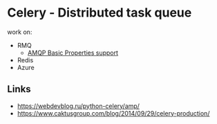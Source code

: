 # Celery - Distributed task queue

work on:
- RMQ
  - [AMQP Basic Properties support](https://docs.celeryq.dev/en/v5.2.7/userguide/tasks.html#:~:text=to%20(queue%20name).-,correlation_id,-Usually%20the%20same)
- Redis
- Azure



## Links
- https://webdevblog.ru/python-celery/amp/
- https://www.caktusgroup.com/blog/2014/09/29/celery-production/

